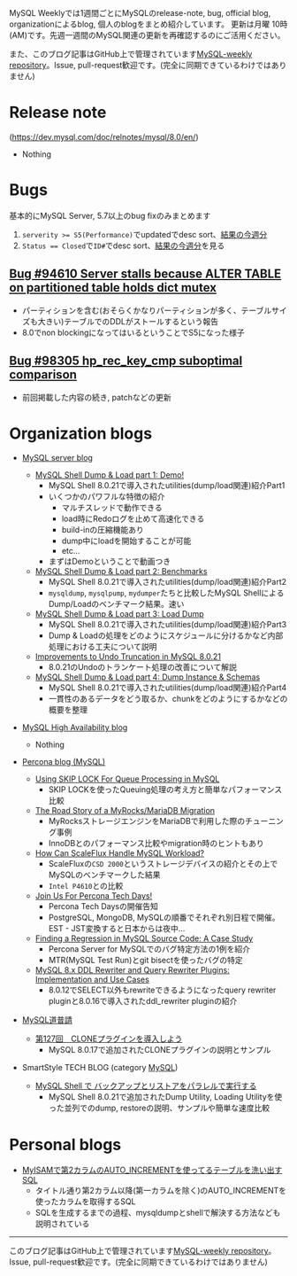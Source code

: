 MySQL Weeklyでは1週間ごとにMySQLのrelease-note, bug, official blog, organizationによるblog, 個人のblogをまとめ紹介しています。
更新は月曜 10時(AM)です。先週一週間のMySQL関連の更新を再確認するのにご活用ください。

また、このブログ記事はGitHub上で管理されています[MySQL-weekly repository](https://github.com/tom--bo/MySQL-weekly)。Issue, pull-request歓迎です。(完全に同期できているわけではありません)


# Release note

(https://dev.mysql.com/doc/relnotes/mysql/8.0/en/)

- Nothing

# Bugs

基本的にMySQL Server, 5.7以上のbug fixのみまとめます

1. `serverity >= S5(Performance)`でupdatedでdesc sort、[結果の今週分](https://bugs.mysql.com/search.php?cmd=display&status=All&severity=-5&os=5&bug_age=0&order_by=mtime&direction=ASC&limit=30&mine=0&reorder_by=mtime)
1. `Status == Closed`で`ID#`でdesc sort、[結果の今週分](https://bugs.mysql.com/search.php?search_for=&status=Closed&severity=&limit=10&order_by=id&cmd=display&direction=DESC&os=0&phpver=&bug_age=0)を見る


## [Bug #94610	Server stalls because ALTER TABLE on partitioned table holds dict mutex](https://bugs.mysql.com/bug.php?id=94610)

- パーティションを含む(おそらくかなりパーティションが多く、テーブルサイズも大きい)テーブルでのDDLがストールするという報告
- 8.0でnon blockingになってはいるということでS5になった様子

## [Bug #98305	hp_rec_key_cmp suboptimal comparison](https://bugs.mysql.com/bug.php?id=98305)

- 前回掲載した内容の続き, patchなどの更新

# Organization blogs

- [MySQL server blog](https://mysqlserverteam.com/)
  - [MySQL Shell Dump & Load part 1: Demo!](https://mysqlserverteam.com/mysql-shell-dump-load-part-1-demo/)
    - MySQL Shell 8.0.21で導入されたutilities(dump/load関連)紹介Part1
    - いくつかのパワフルな特徴の紹介
      - マルチスレッドで動作できる
      - load時にRedoログを止めて高速化できる
      - build-inの圧縮機能あり
      - dump中にloadを開始することが可能
      - etc...
    - まずはDemoということで動画つき
  - [MySQL Shell Dump & Load part 2: Benchmarks](https://mysqlserverteam.com/mysql-shell-dump-load-part-2-benchmarks/)
    - MySQL Shell 8.0.21で導入されたutilities(dump/load関連)紹介Part2
    - `mysqldump`, `mysqlpump`, `mydumper`たちと比較したMySQL ShellによるDump/Loadのベンチマーク結果。速い
  - [MySQL Shell Dump & Load part 3: Load Dump](https://mysqlserverteam.com/mysql-shell-dump-load-part-3-load-dump/)
    - MySQL Shell 8.0.21で導入されたutilities(dump/load関連)紹介Part3
    - Dump & Loadの処理をどのようにスケジュールに分けるかなど内部処理における工夫について説明
  - [Improvements to Undo Truncation in MySQL 8.0.21](https://mysqlserverteam.com/improvements-to-undo-truncation-in-mysql-8-0-21/)
    - 8.0.21のUndoのトランケート処理の改善について解説
  - [MySQL Shell Dump & Load part 4: Dump Instance & Schemas](https://mysqlserverteam.com/mysql-shell-8-0-21-speeding-up-the-dump-process/)
    - MySQL Shell 8.0.21で導入されたutilities(dump/load関連)紹介Part4
    - 一貫性のあるデータをどう取るか、chunkをどのようにするかなどの概要を整理


- [MySQL High Availability blog](https://mysqlhighavailability.com/)
  - Nothing

- [Percona blog (MySQL)](https://www.percona.com/blog/)
  - [Using SKIP LOCK For Queue Processing in MySQL](https://www.percona.com/blog/2020/08/03/using-skip-lock-for-queue-processing-in-mysql/)
    - SKIP LOCKを使ったQueuing処理の考え方と簡単なパフォーマンス比較
  - [The Road Story of a MyRocks/MariaDB Migration](https://www.percona.com/blog/2020/08/04/the-road-story-of-a-myrocks-mariadb-migration/)
    - MyRocksストレージエンジンをMariaDBで利用した際のチューニング事例
    - InnoDBとのパフォーマンス比較やmigration時のヒントもあり
  - [How Can ScaleFlux Handle MySQL Workload?](https://www.percona.com/blog/2020/08/06/how-can-scaleflux-handle-mysql-workload/)
    - ScaleFluxの`CSD 2000`というストレージデバイスの紹介とその上でMySQLのベンチマークした結果
    - `Intel P4610`との比較
  - [Join Us For Percona Tech Days!](https://www.percona.com/blog/2020/08/06/join-us-for-percona-tech-days/)
    - Percona Tech Daysの開催告知
    - PostgreSQL, MongoDB, MySQLの順番でそれぞれ別日程で開催。EST - JST変換すると日本からは夜中...
  - [Finding a Regression in MySQL Source Code: A Case Study](https://www.percona.com/blog/2020/08/06/finding-a-regression-in-mysql-source-code-a-case-study/)
    - Percona Server for MySQLでのバグ特定方法の1例を紹介
    - MTR(MySQL Test Run)とgit bisectを使ったバグの特定
  - [MySQL 8.x DDL Rewriter and Query Rewriter Plugins: Implementation and Use Cases](https://www.percona.com/blog/2020/08/07/mysql-8-x-ddl-rewriter-and-query-rewriter-plugins-implementation-and-use-cases/)
    - 8.0.12でSELECT以外もrewriteできるようになったquery rewriter pluginと8.0.16で導入されたddl_rewriter pluginの紹介

- [MySQL道普請](https://gihyo.jp/dev/serial/01/mysql-road-construction-news)
  - [第127回　CLONEプラグインを導入しよう](https://gihyo.jp/dev/serial/01/mysql-road-construction-news/0127)
    - MySQL 8.0.17で追加されたCLONEプラグインの説明とサンプル

- SmartStyle TECH BLOG (category [MySQL](https://www.s-style.co.jp/blog/category/tech/mysql/))
  - [MySQL Shell で バックアップとリストアをパラレルで実行する](https://www.s-style.co.jp/blog/2020/08/6324/)
    - MySQL Shell 8.0.21で追加されたDump Utility, Loading Utilityを使った並列でのdump, restoreの説明、サンプルや簡単な速度比較



# Personal blogs

- [MyISAMで第2カラムのAUTO_INCREMENTを使ってるテーブルを洗い出すSQL](https://yoku0825.blogspot.com/2020/08/myisam2autoincrementsql.html)
  - タイトル通り第2カラム以降(第一カラムを除く)のAUTO_INCREMENTを使ったカラムを取得するSQL
  - SQLを生成するまでの過程、mysqldumpとshellで解決する方法なども説明されている


-----

このブログ記事はGitHub上で管理されています[MySQL-weekly repository](https://github.com/tom--bo/MySQL-weekly)。Issue, pull-request歓迎です。(完全に同期できているわけではありません)
